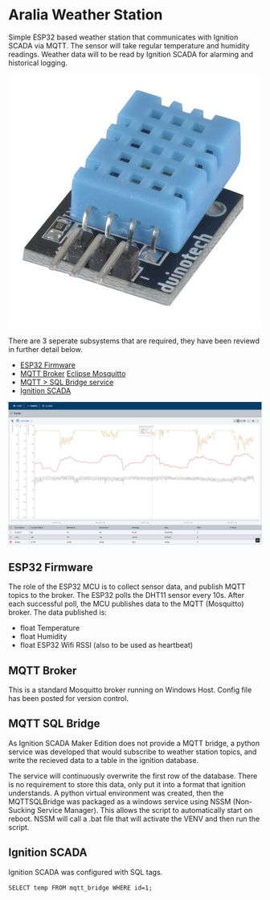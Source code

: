 # Aralia Weather Station
Simple ESP32 based weather station that communicates with Ignition SCADA via MQTT. The sensor will take regular temperature and humidity readings. Weather data will to be read by Ignition SCADA for alarming and historical logging.

![DH22 Sensor](./images/dh22.jpg)

There are 3 seperate subsystems that are required, they have been reviewd in further detail below.
- [ESP32 Firmware](#esp32-firmware)
- [MQTT Broker](#mqtt-broker) [Eclipse Mosquitto](https://mosquitto.org/)
- [MQTT > SQL Bridge service](#mqtt-sql-bridge)
- [Ignition SCADA](#ignition-scada)

![Ignition Chart](./images/chart.png)

## ESP32 Firmware
The role of the ESP32 MCU is to collect sensor data, and publish MQTT topics to the broker.
The ESP32 polls the DHT11 sensor every 10s. After each successful poll, the MCU publishes data to the MQTT (Mosquitto) broker. The data published is:
- float Temperature
- float Humidity
- float ESP32 Wifi RSSI (also to be used as heartbeat)

## MQTT Broker
This is a standard Mosquitto broker running on Windows Host. Config file has been posted for version control.

## MQTT SQL Bridge
As Ignition SCADA Maker Edition does not provide a MQTT bridge, a python service was developed that would subscribe to weather station topics, and write the recieved data to a table in the ignition database.

The service will continuously overwrite the first row of the database. There is no requirement to store this data, only put it into a format that ignition understands. A python virtual environment was created, then the MQTTSQLBridge was packaged as a windows service using NSSM (Non-Sucking Service Manager). This allows the script to automatically start on reboot. NSSM will call a .bat file that will activate the VENV and then run the script.

## Ignition SCADA
Ignition SCADA was configured with SQL tags.

    SELECT temp FROM mqtt_bridge WHERE id=1;
